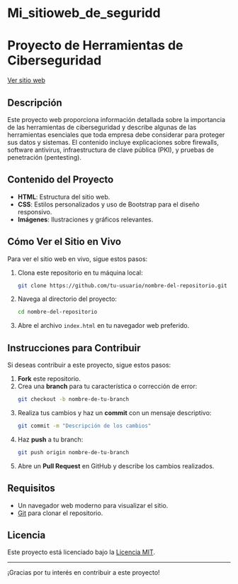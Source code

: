 # Mi_sitioweb_de_seguridd
# Proyecto de Herramientas de Ciberseguridad

<a href="https://luisgarayp.github.io/Mi_sitioweb_de_seguridd/"
target="_blank">Ver sitio web<a/>

## Descripción

Este proyecto web proporciona información detallada sobre la importancia de las herramientas de ciberseguridad y describe algunas de las herramientas esenciales que toda empresa debe considerar para proteger sus datos y sistemas. El contenido incluye explicaciones sobre firewalls, software antivirus, infraestructura de clave pública (PKI), y pruebas de penetración (pentesting).

## Contenido del Proyecto

- **HTML**: Estructura del sitio web.
- **CSS**: Estilos personalizados y uso de Bootstrap para el diseño responsivo.
- **Imágenes**: Ilustraciones y gráficos relevantes.

## Cómo Ver el Sitio en Vivo

Para ver el sitio web en vivo, sigue estos pasos:

1. Clona este repositorio en tu máquina local:
    ```bash
    git clone https://github.com/tu-usuario/nombre-del-repositorio.git
    ```
2. Navega al directorio del proyecto:
    ```bash
    cd nombre-del-repositorio
    ```
3. Abre el archivo `index.html` en tu navegador web preferido.

## Instrucciones para Contribuir

Si deseas contribuir a este proyecto, sigue estos pasos:

1. **Fork** este repositorio.
2. Crea una **branch** para tu característica o corrección de error:
    ```bash
    git checkout -b nombre-de-tu-branch
    ```
3. Realiza tus cambios y haz un **commit** con un mensaje descriptivo:
    ```bash
    git commit -m "Descripción de los cambios"
    ```
4. Haz **push** a tu branch:
    ```bash
    git push origin nombre-de-tu-branch
    ```
5. Abre un **Pull Request** en GitHub y describe los cambios realizados.

## Requisitos

- Un navegador web moderno para visualizar el sitio.
- [Git](https://git-scm.com/) para clonar el repositorio.

## Licencia

Este proyecto está licenciado bajo la [Licencia MIT](LICENSE).

---

¡Gracias por tu interés en contribuir a este proyecto!

